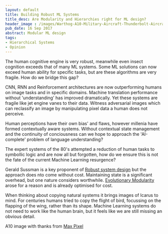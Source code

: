 ```yaml
---
layout: default
title: Building Robust ML Systems
title_desc: Are Modularity and Hierarchies right for ML design?
header_image : /images/Warthog-A10-Military-Aircraft-Thunderbolt-Aircraft-597931_960x250.jpg
pub_date: 16 Sep 2017
abstract: Modular ML design
tags:
- Hierarchical Systems
- Opinion
---
```

The human cognitive engine is very robust, meanwhile even insect cognition exceeds that of many ML systems. Some ML solutions can now exceed human ability for specific tasks, but are these algorithms are very fragile.  How do we bridge this gap?

CNN, RNN and Reinforcement architectures are now outperforming humans on image tasks and in specific domains. Machine translation performance without 'understanding' has improved dramatically.  Yet these systems are fragile like jet engine vanes to their data.  Witness adversarial images which can reclassify an image by manipulating pixel data a human does not perceive.

Human perceptions have their own bias' and flaws, however millenia have formed contextually aware systems.  Without contextual state management and the continuity of conciousness can we hope to approach the 'AI-complete' problem of language understanding?

The expert systems of the 80's attempted a reduction of human tasks to symbollic logic and are now all but forgotten, how do we ensure this is not the fate of the current Machine Learning resurgence?

Gerald Sussman is a key proponent of [Robust system design](https://groups.csail.mit.edu/mac/users/gjs/6.945/readings/robust-systems.pdf) but the approach does nto come without cost.  Maintaining state is a significant overhead, but one nature considers worthwhile.  [Evolutionary Modularity](http://rspb.royalsocietypublishing.org/content/280/1755/20122863) arose for a reason and is already optimised for cost.

When thinking about copying natural systems it brings images of Icarus to mind. For centuries humans tried to copy the flight of bird, focussing on the flapping of the wing, rather than its shape.  Machine Learning systems do not need to work like the human brain, but it feels like we are still missing an obvious detail.


A10 image with thanks from [Max Pixel](http://maxpixel.freegreatpicture.com/)
